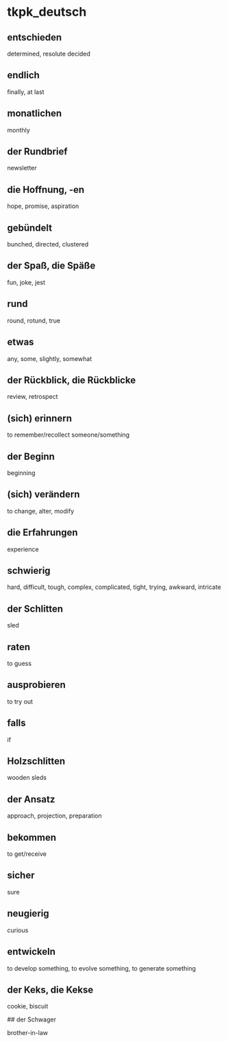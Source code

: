 # tkpk_deutsch

## entschieden

determined, resolute
decided

## endlich

finally, at last

## monatlichen

monthly

## der Rundbrief

newsletter

## die Hoffnung, -en

hope, promise, aspiration

## gebündelt

bunched, directed, clustered

## der Spaß, die Späße 

fun, joke, jest

## rund

round, rotund, true

## etwas

any, some, slightly, somewhat

## der Rückblick, die Rückblicke

review, retrospect

## (sich) erinnern

to remember/recollect someone/something

## der Beginn

beginning

## (sich) verändern

to change, alter, modify

## die Erfahrungen

experience

## schwierig

hard, difficult, tough, complex, complicated, tight, trying, awkward, intricate

## der Schlitten

sled

## raten

to guess 

## ausprobieren

to try out

## falls

if

## Holzschlitten

wooden sleds

## der Ansatz

approach, projection, preparation

## bekommen

to get/receive

## sicher

sure

## neugierig

curious

## entwickeln

to develop something, to evolve something, to generate something

## der Keks, die Kekse

cookie, biscuit

## der Schwager

brother-in-law

